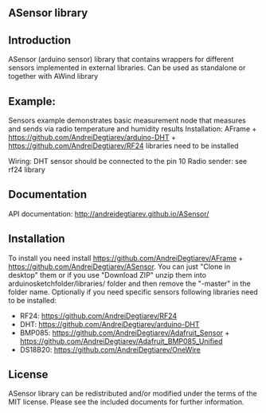 ASensor library
-------------
Introduction
------------
ASensor (arduino sensor) library that contains wrappers for different sensors implemented in external libraries. Can be used as standalone or together with AWind library

Example:
--------
Sensors example demonstrates basic measurement node that measures and sends via radio temperature and humidity results
Installation: AFrame + https://github.com/AndreiDegtiarev/arduino-DHT + https://github.com/AndreiDegtiarev/RF24 libraries need to be installed

Wiring: DHT sensor should be connected to the pin 10
Radio sender: see rf24 library

Documentation
------------
API documentation: http://andreidegtiarev.github.io/ASensor/

Installation
------------
To install you need install https://github.com/AndreiDegtiarev/AFrame + https://github.com/AndreiDegtiarev/ASensor. You can just "Clone in desktop" them or if you use "Download ZIP"  unzip them into arduinosketchfolder/libraries/ folder and then remove the "-master" in the folder name.
Optionally if you need specific sensors following libraries need to be installed:
* RF24:    https://github.com/AndreiDegtiarev/RF24
* DHT:     https://github.com/AndreiDegtiarev/arduino-DHT
* BMP085:  https://github.com/AndreiDegtiarev/Adafruit_Sensor + https://github.com/AndreiDegtiarev/Adafruit_BMP085_Unified
* DS18B20: https://github.com/AndreiDegtiarev/OneWire

License
------------
ASensor library can be redistributed and/or modified under the terms of the MIT license. Please see the included documents for further information.
